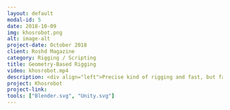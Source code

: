 ```yaml
---
layout: default
modal-id: 5
date: 2018-10-09
img: khosrobot.png
alt: image-alt
project-date: October 2018
client: Roshd Magazine
category: Rigging / Scripting
title: Geometry-Based Rigging
video: khosrobot.mp4
description: <div align="left">Precise kind of rigging and fast, but fairly hard to implement. It is mostly useful for mechanical rigs because of pseudo-primitive shapes that are naturally used in them but also applicable to organics with some approximations.<br>This rig includes some interesting applications of calculus and geometrical algorithms. For example the main wheel of the character rolls precisely on its bottom surface and never enters to it. The surface itself has a controller and can be transformed separately. Newton-Raphson method is used here to solve corresponding equations(Sounds weird but it's real!). Character's teeth push each other aside when they collide using simple calculations. Notice to rotation of arm hinges and telescope feature of them. A bunch of geometrical equations handle those. And finally like most of mechanical riggings, some linear algebra is taken into account.<br>I've done this rig for an AR project. Geometry-based rigs like this can be easily exported to game engines and can be used in mobile platforms, because they are low-level and fast.</div>
project: Khosrobot
project-link: 
tools: ["Blender.svg", "Unity.svg"]
---
```

